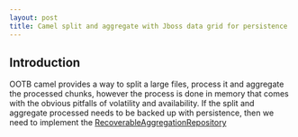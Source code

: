 ```yaml
---
layout: post
title: Camel split and aggregate with Jboss data grid for persistence
---
```


## Introduction

OOTB camel provides a way to split a large files, process it and aggregate the processed chunks, however the process
is done in memory that comes with the obvious pitfalls of volatility and availability. If the split and aggregate processed
needs to be backed up with persistence, then we need to implement the [RecoverableAggregationRepository](
https://camel.apache.org/maven/camel-2.15.0/camel-core/apidocs/org/apache/camel/spi/RecoverableAggregationRepository.html)